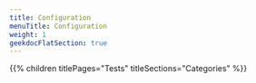 ```yaml
---
title: Configuration
menuTitle: Configuration
weight: 1 
geekdocFlatSection: true
---
```


{{% children titlePages="Tests" titleSections="Categories" %}}
